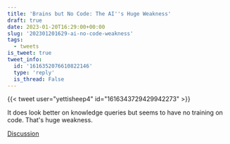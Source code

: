 ```yaml
---
title: 'Brains but No Code: The AI''s Huge Weakness'
draft: true
date: 2023-01-20T16:29:00+00:00
slug: '202301201629-ai-no-code-weakness'
tags:
  - tweets
is_tweet: true
tweet_info:
  id: '1616352076610822146'
  type: 'reply'
  is_thread: False
---
```




{{< tweet user="yettisheep4" id="1616343729429942273" >}}

It does look better on knowledge queries but seems to have no training on code. That's huge weakness.

[Discussion](https://x.com/sytelus/status/1616352076610822146)
